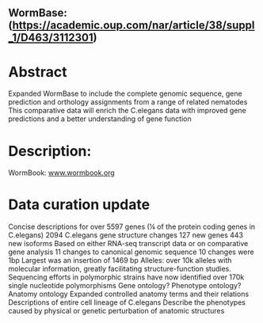 ## WormBase: (https://academic.oup.com/nar/article/38/suppl_1/D463/3112301)


# Abstract
Expanded WormBase to include the complete genomic sequence, gene prediction and orthology assignments from a range of related nematodes
This comparative data will enrich the C.elegans data with improved gene predictions and a better understanding of gene function

# Description:
WormBook: www.wormbook.org

# Data curation update
Concise descriptions for over 5597 genes (¼ of the protein coding genes in C.elegans)
  2094 C.elegans gene structure changes
  127 new genes
  443 new isoforms
    Based on either RNA-seq transcript data or on comparative gene analysis
11 changes to canonical genomic sequence
10 changes were 1bp
Largest was an insertion of 1469 bp
Alleles: over 10k alleles with molecular information, greatly facilitating structure-function studies. Sequencing efforts in polymorphic strains have now identified over 170k single nucleotide polymorphisms
Gene ontology?
Phenotype ontology?
Anatomy ontology
Expanded controlled anatomy terms and their relations
Descriptions of entire cell lineage of C.elegans
Describe the phenotypes caused by physical or genetic perturbation of anatomic structures
